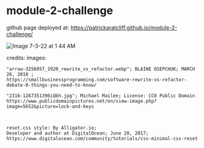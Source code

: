 # module-2-challenge
 github page deployed at:
 https://patrickaratcliff.github.io/module-2-challenge/

![Image 7-3-22 at 1 44 AM](https://user-images.githubusercontent.com/105676179/177030659-ca3074a1-4fd7-48d3-b1e5-02d270ab1f7d.jpg)

 credits:
    images: 
 
    "arrow-3256057_1920_rewrite_vs_refactor.webp"; BLAINE OSEPCHUK; MARCH 26, 2018 ;
    https://smallbusinessprogramming.com/software-rewrite-vs-refactor-debate-8-things-you-need-to-know/

    "2316-1267351396iQbh.jpg"; Michael Mailen; License: CC0 Public Domain
    https://www.publicdomainpictures.net/en/view-image.php?image=5652&picture=lock-and-keys



    reset.css style: By Alligator.io; 
    Developer and author at DigitalOcean; June 20, 2017; https://www.digitalocean.com/community/tutorials/css-minimal-css-reset
